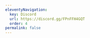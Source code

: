 ```yaml
---
eleventyNavigation:
  key: Discord
  url: https://discord.gg/FPnFFH4GQT
  order: 4
permalink: false
---
```

